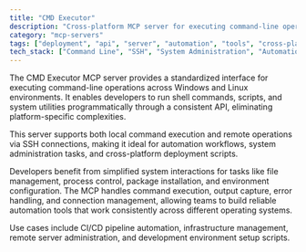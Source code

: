```yaml
---
title: "CMD Executor"
description: "Cross-platform MCP server for executing command-line operations and SSH connections on Windows and Linux systems."
category: "mcp-servers"
tags: ["deployment", "api", "server", "automation", "tools", "cross-platform", "SSH", "command-line"]
tech_stack: ["Command Line", "SSH", "System Administration", "Automation", "Cross-platform Development", "CI/CD", "Infrastructure Management"]
---
```


The CMD Executor MCP server provides a standardized interface for executing command-line operations across Windows and Linux environments. It enables developers to run shell commands, scripts, and system utilities programmatically through a consistent API, eliminating platform-specific complexities.

This server supports both local command execution and remote operations via SSH connections, making it ideal for automation workflows, system administration tasks, and cross-platform deployment scripts.

Developers benefit from simplified system interactions for tasks like file management, process control, package installation, and environment configuration. The MCP handles command execution, output capture, error handling, and connection management, allowing teams to build reliable automation tools that work consistently across different operating systems.

Use cases include CI/CD pipeline automation, infrastructure management, remote server administration, and development environment setup scripts.